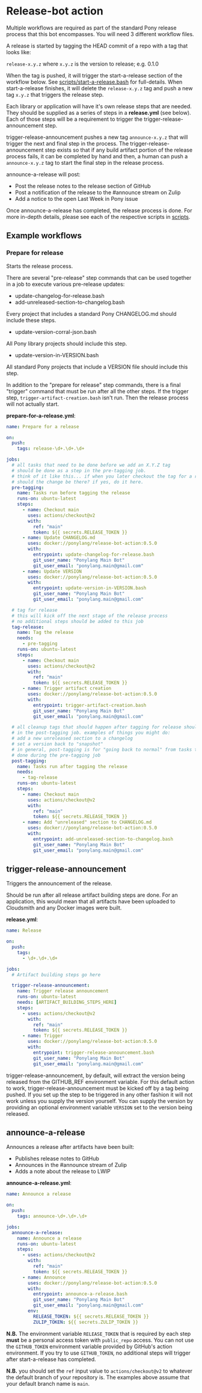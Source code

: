 # Release-bot action

Multiple workflows are required as part of the standard Pony release process that this bot encompasses. You will need 3 different workflow files.

A release is started by tagging the HEAD commit of a repo with a tag that looks like:

`release-x.y.z` where `x.y.z` is the version to release; e.g. 0.1.0

When the tag is pushed, it will trigger the start-a-release section of the workflow below. See [scripts/start-a-release.bash](scripts/start-a-release.bash) for full-details. When start-a-release finishes, it will delete the `release-x.y.z` tag and push a new tag `x.y.z` that triggers the release step.

Each library or application will have it's own release steps that are needed. They should be supplied as a series of steps in a **release.yml** (see below). Each of those steps will be a requirement to trigger the trigger-release-announcement step.

trigger-release-announcement pushes a new tag `announce-x.y.z` that will trigger the next and final step in the process. The trigger-release-announcement step exists so that if any build artifact portion of the release process fails, it can be completed by hand and then, a human can push a `announce-x.y.z` tag to start the final step in the release process.

announce-a-release will post:

- Post the release notes to the release section of GitHub
- Post a notification of the release to the #announce stream on Zulip
- Add a notice to the open Last Week in Pony issue

Once announce-a-release has completed, the release process is done. For more in-depth details, please see each of the respective scripts in [scripts](scripts/).

## Example workflows

### Prepare for release

Starts the release process.

There are several "pre-release" step commands that can be used together in a job to execute various pre-release updates:

- update-changelog-for-release.bash
- add-unreleased-section-to-changelog.bash

Every project that includes a standard Pony CHANGELOG.md should include these steps.

- update-version-corral-json.bash

All Pony library projects should include this step.

- update-version-in-VERSION.bash

All standard Pony projects that include a VERSION file should include this step.

In addition to the "prepare for release" step commands, there is a final "trigger" command that must be run after all the other steps. If the trigger step, `trigger-artifact-creation.bash` isn't run. Then the release process will not actually start.

**prepare-for-a-release.yml**:

```yml
name: Prepare for a release

on:
  push:
    tags: release-\d+.\d+.\d+

jobs:
  # all tasks that need to be done before we add an X.Y.Z tag
  # should be done as a step in the pre-tagging job.
  # think of it like this... if when you later checkout the tag for a release,
  # should the change be there? if yes, do it here.
  pre-tagging:
    name: Tasks run before tagging the release
    runs-on: ubuntu-latest
    steps:
      - name: Checkout main
        uses: actions/checkout@v2
        with:
          ref: "main"
          token: ${{ secrets.RELEASE_TOKEN }}
      - name: Update CHANGELOG.md
        uses: docker://ponylang/release-bot-action:0.5.0
        with:
          entrypoint: update-changelog-for-release.bash
          git_user_name: "Ponylang Main Bot"
          git_user_email: "ponylang.main@gmail.com"
      - name: Update VERSION
        uses: docker://ponylang/release-bot-action:0.5.0
        with:
          entrypoint: update-version-in-VERSION.bash
          git_user_name: "Ponylang Main Bot"
          git_user_email: "ponylang.main@gmail.com"

  # tag for release
  # this will kick off the next stage of the release process
  # no additional steps should be added to this job
  tag-release:
    name: Tag the release
    needs:
      - pre-tagging
    runs-on: ubuntu-latest
    steps:
      - name: Checkout main
        uses: actions/checkout@v2
        with:
          ref: "main"
          token: ${{ secrets.RELEASE_TOKEN }}
      - name: Trigger artifact creation
        uses: docker://ponylang/release-bot-action:0.5.0
        with:
          entrypoint: trigger-artifact-creation.bash
          git_user_name: "Ponylang Main Bot"
          git_user_email: "ponylang.main@gmail.com"

  # all cleanup tags that should happen after tagging for release should happen
  # in the post-tagging job. examples of things you might do:
  # add a new unreleased section to a changelog
  # set a version back to "snapshot"
  # in general, post-tagging is for "going back to normal" from tasks that were
  # done during the pre-tagging job
  post-tagging:
    name: Tasks run after tagging the release
    needs:
      - tag-release
    runs-on: ubuntu-latest
    steps:
      - name: Checkout main
        uses: actions/checkout@v2
        with:
          ref: "main"
          token: ${{ secrets.RELEASE_TOKEN }}
      - name: Add "unreleased" section to CHANGELOG.md
        uses: docker://ponylang/release-bot-action:0.5.0
        with:
          entrypoint: add-unreleased-section-to-changelog.bash
          git_user_name: "Ponylang Main Bot"
          git_user_email: "ponylang.main@gmail.com"
```

## trigger-release-announcement

Triggers the announcement of the release.

Should be run after all release artifact building steps are done. For an application, this would mean that all artifacts have been uploaded to Cloudsmith and any Docker images were built.

**release.yml**:

```yml
name: Release

on:
  push:
    tags:
      - \d+.\d+.\d+

jobs:
  # Artifact building steps go here

  trigger-release-announcement:
    name: Trigger release announcement
    runs-on: ubuntu-latest
    needs: [ARTIFACT_BUILDING_STEPS_HERE]
    steps:
      - uses: actions/checkout@v2
        with:
          ref: "main"
          token: ${{ secrets.RELEASE_TOKEN }}
      - name: Trigger
        uses: docker://ponylang/release-bot-action:0.5.0
        with:
          entrypoint: trigger-release-announcement.bash
          git_user_name: "Ponylang Main Bot"
          git_user_email: "ponylang.main@gmail.com"
```

trigger-release-announcement, by default, will extract the version being released from the GITHUB_REF environment variable. For this default action to work, trigger-release-announcement must be kicked off by a tag being pushed. If you set up the step to be triggered in any other fashion it will not work unless you supply the version yourself. You can supply the version by providing an optional environment variable `VERSION` set to the version being released.

## announce-a-release

Announces a release after artifacts have been built:

- Publishes release notes to GitHub
- Announces in the #announce stream of Zulip
- Adds a note about the release to LWIP

**announce-a-release.yml**:

```yml
name: Announce a release

on:
  push:
    tags: announce-\d+.\d+.\d+

jobs:
  announce-a-release:
    name: Announce a release
    runs-on: ubuntu-latest
    steps:
      - uses: actions/checkout@v2
        with:
          ref: "main"
          token: ${{ secrets.RELEASE_TOKEN }}
      - name: Announce
        uses: docker://ponylang/release-bot-action:0.5.0
        with:
          entrypoint: announce-a-release.bash
          git_user_name: "Ponylang Main Bot"
          git_user_email: "ponylang.main@gmail.com"
        env:
          RELEASE_TOKEN: ${{ secrets.RELEASE_TOKEN }}
          ZULIP_TOKEN: ${{ secrets.ZULIP_TOKEN }}
```

**N.B.** The environment variable `RELEASE_TOKEN` that is required by each step **must** be a personal access token with `public_repo` access. You can not use the `GITHUB_TOKEN` environment variable provided by GitHub's action environment. If you try to use `GITHUB_TOKEN`, no additional steps will trigger after start-a-release has completed.

**N.B.** you should set the `ref` input value to `actions/checkout@v2` to whatever the default branch of your repository is. The examples above assume that your default branch name is `main`.

